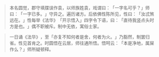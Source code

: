 > 本名圆觉，郡守填牒误作袁，以师族姓袁，戏谓曰：​「一字名可乎？​」师曰：​「一字已多。​」守异之。遍历诸方。后依佛性陈所见，性曰：​「汝忒煞远在。​」性每举《法华》​「开示悟入」四字令下语，曰：​「直待我竖点头时方是也。​」偶不职被斥。制中无依，寓俗士家。

> 一日诵《法华》​，至「亦复不知何者是舍，何者为火。​」乃豁然，制罢归省。性见首肯之。时圆悟在云居，师往通所悟。悟呵云：​「本是净地，属屎作么？​」师所疑顿释。


